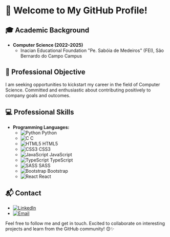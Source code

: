 # 👋 Welcome to My GitHub Profile!

## 🎓 Academic Background

- **Computer Science (2022–2025)**
  - Inacian Educational Foundation "Pe. Sabóia de Medeiros" (FEI), São Bernardo do Campo Campus


## 🚀 Professional Objective

I am seeking opportunities to kickstart my career in the field of Computer Science. Committed and enthusiastic about contributing positively to company goals and outcomes.

## 💻 Professional Skills

- **Programming Languages:**
  - ![Python](https://img.icons8.com/color/48/000000/python.png) Python
  - ![C](https://img.icons8.com/color/48/000000/c-programming.png) C
  - ![HTML5](https://img.icons8.com/color/48/000000/html-5.png) HTML5
  - ![CSS3](https://img.icons8.com/color/48/000000/css3.png) CSS3
  - ![JavaScript](https://img.icons8.com/color/48/000000/javascript.png) JavaScript
  - ![TypeScript](https://img.icons8.com/color/48/000000/typescript.png) TypeScript
  - ![SASS](https://img.icons8.com/color/48/000000/sass.png) SASS
  - ![Bootstrap](https://img.icons8.com/color/48/000000/bootstrap.png) Bootstrap
  - ![React](https://img.icons8.com/color/48/000000/react-native.png) React

## 📬 Contact

- [![LinkedIn](https://img.icons8.com/color/48/000000/linkedin.png)](https://www.linkedin.com/in/your-linkedin-profile)
- [![Email](https://img.icons8.com/color/48/000000/email.png)](mailto:lucanequini@gmail.com)

Feel free to follow me and get in touch. Excited to collaborate on interesting projects and learn from the GitHub community! 😊✨
